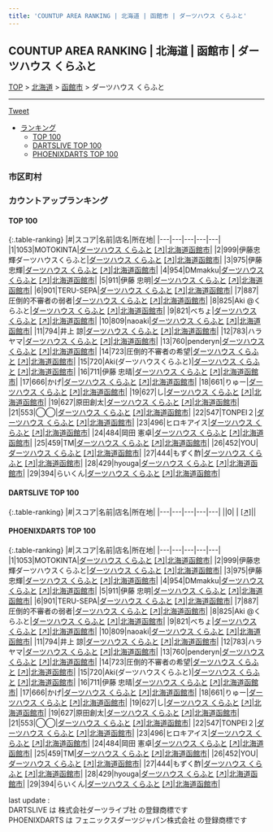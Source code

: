 ```yaml
---
title: 'COUNTUP AREA RANKING | 北海道 | 函館市 | ダーツハウス くらふと'
---
```

## COUNTUP AREA RANKING | 北海道 | 函館市 | ダーツハウス くらふと

[TOP](/darts/rank/) > [北海道](/darts/rank/北海道/) > [函館市](/darts/rank/北海道/函館市/) > ダーツハウス くらふと

___

<a href="https://twitter.com/share?ref_src=twsrc%5Etfw" data-text="COUNTUP AREA RANKING | 北海道函館市ダーツハウス くらふと" class="twitter-share-button" data-hashtags="DARTSLIVE,PHOENIXDARTS,darts,ダーツ" data-show-count="false">Tweet</a>

* [ランキング](#カウントアップランキング)
    * [TOP 100](#top-100)
    * [DARTSLIVE TOP 100](#dartslive-top-100)
    * [PHOENIXDARTS TOP 100](#phoenixdarts-top-100)

### 市区町村

<ul>

</ul>

### カウントアップランキング

#### TOP 100



{:.table-ranking}
|#|スコア|名前|店名|所在地|
|---|---|---|---|---|
|1|1053|<span class="rank-name-pd">MOTOKINTA</span>|<a href="/darts/rank/shops/91452.html">ダーツハウス くらふと</a> <a href="https://vs.phoenixdarts.com/jp/shop/shopDetailInfo/s_91452?s_seq=91452">[↗]</a>|<a href="/darts/rank/北海道/函館市">北海道函館市</a>|
|2|999|<span class="rank-name-pd">伊藤忠輝ダーツハウスくらふと</span>|<a href="/darts/rank/shops/91452.html">ダーツハウス くらふと</a> <a href="https://vs.phoenixdarts.com/jp/shop/shopDetailInfo/s_91452?s_seq=91452">[↗]</a>|<a href="/darts/rank/北海道/函館市">北海道函館市</a>|
|3|975|<span class="rank-name-pd"><span class="pro-icon-pd"></span>伊藤 忠輝</span>|<a href="/darts/rank/shops/91452.html">ダーツハウス くらふと</a> <a href="https://vs.phoenixdarts.com/jp/shop/shopDetailInfo/s_91452?s_seq=91452">[↗]</a>|<a href="/darts/rank/北海道/函館市">北海道函館市</a>|
|4|954|<span class="rank-name-pd">DMmakku</span>|<a href="/darts/rank/shops/91452.html">ダーツハウス くらふと</a> <a href="https://vs.phoenixdarts.com/jp/shop/shopDetailInfo/s_91452?s_seq=91452">[↗]</a>|<a href="/darts/rank/北海道/函館市">北海道函館市</a>|
|5|911|<span class="rank-name-pd"><span class="pro-icon-pd"></span>伊藤 忠明</span>|<a href="/darts/rank/shops/91452.html">ダーツハウス くらふと</a> <a href="https://vs.phoenixdarts.com/jp/shop/shopDetailInfo/s_91452?s_seq=91452">[↗]</a>|<a href="/darts/rank/北海道/函館市">北海道函館市</a>|
|6|901|<span class="rank-name-pd">TERU-SEPA</span>|<a href="/darts/rank/shops/91452.html">ダーツハウス くらふと</a> <a href="https://vs.phoenixdarts.com/jp/shop/shopDetailInfo/s_91452?s_seq=91452">[↗]</a>|<a href="/darts/rank/北海道/函館市">北海道函館市</a>|
|7|887|<span class="rank-name-pd">圧倒的不審者の弱者</span>|<a href="/darts/rank/shops/91452.html">ダーツハウス くらふと</a> <a href="https://vs.phoenixdarts.com/jp/shop/shopDetailInfo/s_91452?s_seq=91452">[↗]</a>|<a href="/darts/rank/北海道/函館市">北海道函館市</a>|
|8|825|<span class="rank-name-pd">Aki @くらふと</span>|<a href="/darts/rank/shops/91452.html">ダーツハウス くらふと</a> <a href="https://vs.phoenixdarts.com/jp/shop/shopDetailInfo/s_91452?s_seq=91452">[↗]</a>|<a href="/darts/rank/北海道/函館市">北海道函館市</a>|
|9|821|<span class="rank-name-pd">べちょ</span>|<a href="/darts/rank/shops/91452.html">ダーツハウス くらふと</a> <a href="https://vs.phoenixdarts.com/jp/shop/shopDetailInfo/s_91452?s_seq=91452">[↗]</a>|<a href="/darts/rank/北海道/函館市">北海道函館市</a>|
|10|809|<span class="rank-name-pd">naoaki</span>|<a href="/darts/rank/shops/91452.html">ダーツハウス くらふと</a> <a href="https://vs.phoenixdarts.com/jp/shop/shopDetailInfo/s_91452?s_seq=91452">[↗]</a>|<a href="/darts/rank/北海道/函館市">北海道函館市</a>|
|11|794|<span class="rank-name-pd"><span class="pro-icon-pd"></span>井上 諒</span>|<a href="/darts/rank/shops/91452.html">ダーツハウス くらふと</a> <a href="https://vs.phoenixdarts.com/jp/shop/shopDetailInfo/s_91452?s_seq=91452">[↗]</a>|<a href="/darts/rank/北海道/函館市">北海道函館市</a>|
|12|783|<span class="rank-name-pd">ハラヤマ</span>|<a href="/darts/rank/shops/91452.html">ダーツハウス くらふと</a> <a href="https://vs.phoenixdarts.com/jp/shop/shopDetailInfo/s_91452?s_seq=91452">[↗]</a>|<a href="/darts/rank/北海道/函館市">北海道函館市</a>|
|13|760|<span class="rank-name-pd">penderyn</span>|<a href="/darts/rank/shops/91452.html">ダーツハウス くらふと</a> <a href="https://vs.phoenixdarts.com/jp/shop/shopDetailInfo/s_91452?s_seq=91452">[↗]</a>|<a href="/darts/rank/北海道/函館市">北海道函館市</a>|
|14|723|<span class="rank-name-pd">圧倒的不審者の希望</span>|<a href="/darts/rank/shops/91452.html">ダーツハウス くらふと</a> <a href="https://vs.phoenixdarts.com/jp/shop/shopDetailInfo/s_91452?s_seq=91452">[↗]</a>|<a href="/darts/rank/北海道/函館市">北海道函館市</a>|
|15|720|<span class="rank-name-pd">Aki(ダーツハウスくらふと)</span>|<a href="/darts/rank/shops/91452.html">ダーツハウス くらふと</a> <a href="https://vs.phoenixdarts.com/jp/shop/shopDetailInfo/s_91452?s_seq=91452">[↗]</a>|<a href="/darts/rank/北海道/函館市">北海道函館市</a>|
|16|711|<span class="rank-name-pd"><span class="pro-icon-pd"></span>伊藤 忠晴</span>|<a href="/darts/rank/shops/91452.html">ダーツハウス くらふと</a> <a href="https://vs.phoenixdarts.com/jp/shop/shopDetailInfo/s_91452?s_seq=91452">[↗]</a>|<a href="/darts/rank/北海道/函館市">北海道函館市</a>|
|17|666|<span class="rank-name-pd">かげ</span>|<a href="/darts/rank/shops/91452.html">ダーツハウス くらふと</a> <a href="https://vs.phoenixdarts.com/jp/shop/shopDetailInfo/s_91452?s_seq=91452">[↗]</a>|<a href="/darts/rank/北海道/函館市">北海道函館市</a>|
|18|661|<span class="rank-name-pd">りゅー</span>|<a href="/darts/rank/shops/91452.html">ダーツハウス くらふと</a> <a href="https://vs.phoenixdarts.com/jp/shop/shopDetailInfo/s_91452?s_seq=91452">[↗]</a>|<a href="/darts/rank/北海道/函館市">北海道函館市</a>|
|19|627|<span class="rank-name-pd">し</span>|<a href="/darts/rank/shops/91452.html">ダーツハウス くらふと</a> <a href="https://vs.phoenixdarts.com/jp/shop/shopDetailInfo/s_91452?s_seq=91452">[↗]</a>|<a href="/darts/rank/北海道/函館市">北海道函館市</a>|
|19|627|<span class="rank-name-pd">原田創太</span>|<a href="/darts/rank/shops/91452.html">ダーツハウス くらふと</a> <a href="https://vs.phoenixdarts.com/jp/shop/shopDetailInfo/s_91452?s_seq=91452">[↗]</a>|<a href="/darts/rank/北海道/函館市">北海道函館市</a>|
|21|553|<span class="rank-name-pd">◯◯</span>|<a href="/darts/rank/shops/91452.html">ダーツハウス くらふと</a> <a href="https://vs.phoenixdarts.com/jp/shop/shopDetailInfo/s_91452?s_seq=91452">[↗]</a>|<a href="/darts/rank/北海道/函館市">北海道函館市</a>|
|22|547|<span class="rank-name-pd">TONPEI２</span>|<a href="/darts/rank/shops/91452.html">ダーツハウス くらふと</a> <a href="https://vs.phoenixdarts.com/jp/shop/shopDetailInfo/s_91452?s_seq=91452">[↗]</a>|<a href="/darts/rank/北海道/函館市">北海道函館市</a>|
|23|496|<span class="rank-name-pd">ヒロキアイス</span>|<a href="/darts/rank/shops/91452.html">ダーツハウス くらふと</a> <a href="https://vs.phoenixdarts.com/jp/shop/shopDetailInfo/s_91452?s_seq=91452">[↗]</a>|<a href="/darts/rank/北海道/函館市">北海道函館市</a>|
|24|484|<span class="rank-name-pd"><span class="pro-icon-pd"></span>岡田 憲卓</span>|<a href="/darts/rank/shops/91452.html">ダーツハウス くらふと</a> <a href="https://vs.phoenixdarts.com/jp/shop/shopDetailInfo/s_91452?s_seq=91452">[↗]</a>|<a href="/darts/rank/北海道/函館市">北海道函館市</a>|
|25|459|<span class="rank-name-pd">TM</span>|<a href="/darts/rank/shops/91452.html">ダーツハウス くらふと</a> <a href="https://vs.phoenixdarts.com/jp/shop/shopDetailInfo/s_91452?s_seq=91452">[↗]</a>|<a href="/darts/rank/北海道/函館市">北海道函館市</a>|
|26|452|<span class="rank-name-pd">YOU</span>|<a href="/darts/rank/shops/91452.html">ダーツハウス くらふと</a> <a href="https://vs.phoenixdarts.com/jp/shop/shopDetailInfo/s_91452?s_seq=91452">[↗]</a>|<a href="/darts/rank/北海道/函館市">北海道函館市</a>|
|27|444|<span class="rank-name-pd">もずく酢</span>|<a href="/darts/rank/shops/91452.html">ダーツハウス くらふと</a> <a href="https://vs.phoenixdarts.com/jp/shop/shopDetailInfo/s_91452?s_seq=91452">[↗]</a>|<a href="/darts/rank/北海道/函館市">北海道函館市</a>|
|28|429|<span class="rank-name-pd">hyouga</span>|<a href="/darts/rank/shops/91452.html">ダーツハウス くらふと</a> <a href="https://vs.phoenixdarts.com/jp/shop/shopDetailInfo/s_91452?s_seq=91452">[↗]</a>|<a href="/darts/rank/北海道/函館市">北海道函館市</a>|
|29|394|<span class="rank-name-pd">らいくん</span>|<a href="/darts/rank/shops/91452.html">ダーツハウス くらふと</a> <a href="https://vs.phoenixdarts.com/jp/shop/shopDetailInfo/s_91452?s_seq=91452">[↗]</a>|<a href="/darts/rank/北海道/函館市">北海道函館市</a>|


#### DARTSLIVE TOP 100



{:.table-ranking}
|#|スコア|名前|店名|所在地|
|---|---|---|---|---|
||0|<span class="rank-name-dl"> </span>|<a href="/darts/rank/shops/.html"></a> <a href="">[↗]</a>|<a href="/darts/rank//"></a>|


#### PHOENIXDARTS TOP 100



{:.table-ranking}
|#|スコア|名前|店名|所在地|
|---|---|---|---|---|
|1|1053|<span class="rank-name-pd">MOTOKINTA</span>|<a href="/darts/rank/shops/91452.html">ダーツハウス くらふと</a> <a href="https://vs.phoenixdarts.com/jp/shop/shopDetailInfo/s_91452?s_seq=91452">[↗]</a>|<a href="/darts/rank/北海道/函館市">北海道函館市</a>|
|2|999|<span class="rank-name-pd">伊藤忠輝ダーツハウスくらふと</span>|<a href="/darts/rank/shops/91452.html">ダーツハウス くらふと</a> <a href="https://vs.phoenixdarts.com/jp/shop/shopDetailInfo/s_91452?s_seq=91452">[↗]</a>|<a href="/darts/rank/北海道/函館市">北海道函館市</a>|
|3|975|<span class="rank-name-pd"><span class="pro-icon-pd"></span>伊藤 忠輝</span>|<a href="/darts/rank/shops/91452.html">ダーツハウス くらふと</a> <a href="https://vs.phoenixdarts.com/jp/shop/shopDetailInfo/s_91452?s_seq=91452">[↗]</a>|<a href="/darts/rank/北海道/函館市">北海道函館市</a>|
|4|954|<span class="rank-name-pd">DMmakku</span>|<a href="/darts/rank/shops/91452.html">ダーツハウス くらふと</a> <a href="https://vs.phoenixdarts.com/jp/shop/shopDetailInfo/s_91452?s_seq=91452">[↗]</a>|<a href="/darts/rank/北海道/函館市">北海道函館市</a>|
|5|911|<span class="rank-name-pd"><span class="pro-icon-pd"></span>伊藤 忠明</span>|<a href="/darts/rank/shops/91452.html">ダーツハウス くらふと</a> <a href="https://vs.phoenixdarts.com/jp/shop/shopDetailInfo/s_91452?s_seq=91452">[↗]</a>|<a href="/darts/rank/北海道/函館市">北海道函館市</a>|
|6|901|<span class="rank-name-pd">TERU-SEPA</span>|<a href="/darts/rank/shops/91452.html">ダーツハウス くらふと</a> <a href="https://vs.phoenixdarts.com/jp/shop/shopDetailInfo/s_91452?s_seq=91452">[↗]</a>|<a href="/darts/rank/北海道/函館市">北海道函館市</a>|
|7|887|<span class="rank-name-pd">圧倒的不審者の弱者</span>|<a href="/darts/rank/shops/91452.html">ダーツハウス くらふと</a> <a href="https://vs.phoenixdarts.com/jp/shop/shopDetailInfo/s_91452?s_seq=91452">[↗]</a>|<a href="/darts/rank/北海道/函館市">北海道函館市</a>|
|8|825|<span class="rank-name-pd">Aki @くらふと</span>|<a href="/darts/rank/shops/91452.html">ダーツハウス くらふと</a> <a href="https://vs.phoenixdarts.com/jp/shop/shopDetailInfo/s_91452?s_seq=91452">[↗]</a>|<a href="/darts/rank/北海道/函館市">北海道函館市</a>|
|9|821|<span class="rank-name-pd">べちょ</span>|<a href="/darts/rank/shops/91452.html">ダーツハウス くらふと</a> <a href="https://vs.phoenixdarts.com/jp/shop/shopDetailInfo/s_91452?s_seq=91452">[↗]</a>|<a href="/darts/rank/北海道/函館市">北海道函館市</a>|
|10|809|<span class="rank-name-pd">naoaki</span>|<a href="/darts/rank/shops/91452.html">ダーツハウス くらふと</a> <a href="https://vs.phoenixdarts.com/jp/shop/shopDetailInfo/s_91452?s_seq=91452">[↗]</a>|<a href="/darts/rank/北海道/函館市">北海道函館市</a>|
|11|794|<span class="rank-name-pd"><span class="pro-icon-pd"></span>井上 諒</span>|<a href="/darts/rank/shops/91452.html">ダーツハウス くらふと</a> <a href="https://vs.phoenixdarts.com/jp/shop/shopDetailInfo/s_91452?s_seq=91452">[↗]</a>|<a href="/darts/rank/北海道/函館市">北海道函館市</a>|
|12|783|<span class="rank-name-pd">ハラヤマ</span>|<a href="/darts/rank/shops/91452.html">ダーツハウス くらふと</a> <a href="https://vs.phoenixdarts.com/jp/shop/shopDetailInfo/s_91452?s_seq=91452">[↗]</a>|<a href="/darts/rank/北海道/函館市">北海道函館市</a>|
|13|760|<span class="rank-name-pd">penderyn</span>|<a href="/darts/rank/shops/91452.html">ダーツハウス くらふと</a> <a href="https://vs.phoenixdarts.com/jp/shop/shopDetailInfo/s_91452?s_seq=91452">[↗]</a>|<a href="/darts/rank/北海道/函館市">北海道函館市</a>|
|14|723|<span class="rank-name-pd">圧倒的不審者の希望</span>|<a href="/darts/rank/shops/91452.html">ダーツハウス くらふと</a> <a href="https://vs.phoenixdarts.com/jp/shop/shopDetailInfo/s_91452?s_seq=91452">[↗]</a>|<a href="/darts/rank/北海道/函館市">北海道函館市</a>|
|15|720|<span class="rank-name-pd">Aki(ダーツハウスくらふと)</span>|<a href="/darts/rank/shops/91452.html">ダーツハウス くらふと</a> <a href="https://vs.phoenixdarts.com/jp/shop/shopDetailInfo/s_91452?s_seq=91452">[↗]</a>|<a href="/darts/rank/北海道/函館市">北海道函館市</a>|
|16|711|<span class="rank-name-pd"><span class="pro-icon-pd"></span>伊藤 忠晴</span>|<a href="/darts/rank/shops/91452.html">ダーツハウス くらふと</a> <a href="https://vs.phoenixdarts.com/jp/shop/shopDetailInfo/s_91452?s_seq=91452">[↗]</a>|<a href="/darts/rank/北海道/函館市">北海道函館市</a>|
|17|666|<span class="rank-name-pd">かげ</span>|<a href="/darts/rank/shops/91452.html">ダーツハウス くらふと</a> <a href="https://vs.phoenixdarts.com/jp/shop/shopDetailInfo/s_91452?s_seq=91452">[↗]</a>|<a href="/darts/rank/北海道/函館市">北海道函館市</a>|
|18|661|<span class="rank-name-pd">りゅー</span>|<a href="/darts/rank/shops/91452.html">ダーツハウス くらふと</a> <a href="https://vs.phoenixdarts.com/jp/shop/shopDetailInfo/s_91452?s_seq=91452">[↗]</a>|<a href="/darts/rank/北海道/函館市">北海道函館市</a>|
|19|627|<span class="rank-name-pd">し</span>|<a href="/darts/rank/shops/91452.html">ダーツハウス くらふと</a> <a href="https://vs.phoenixdarts.com/jp/shop/shopDetailInfo/s_91452?s_seq=91452">[↗]</a>|<a href="/darts/rank/北海道/函館市">北海道函館市</a>|
|19|627|<span class="rank-name-pd">原田創太</span>|<a href="/darts/rank/shops/91452.html">ダーツハウス くらふと</a> <a href="https://vs.phoenixdarts.com/jp/shop/shopDetailInfo/s_91452?s_seq=91452">[↗]</a>|<a href="/darts/rank/北海道/函館市">北海道函館市</a>|
|21|553|<span class="rank-name-pd">◯◯</span>|<a href="/darts/rank/shops/91452.html">ダーツハウス くらふと</a> <a href="https://vs.phoenixdarts.com/jp/shop/shopDetailInfo/s_91452?s_seq=91452">[↗]</a>|<a href="/darts/rank/北海道/函館市">北海道函館市</a>|
|22|547|<span class="rank-name-pd">TONPEI２</span>|<a href="/darts/rank/shops/91452.html">ダーツハウス くらふと</a> <a href="https://vs.phoenixdarts.com/jp/shop/shopDetailInfo/s_91452?s_seq=91452">[↗]</a>|<a href="/darts/rank/北海道/函館市">北海道函館市</a>|
|23|496|<span class="rank-name-pd">ヒロキアイス</span>|<a href="/darts/rank/shops/91452.html">ダーツハウス くらふと</a> <a href="https://vs.phoenixdarts.com/jp/shop/shopDetailInfo/s_91452?s_seq=91452">[↗]</a>|<a href="/darts/rank/北海道/函館市">北海道函館市</a>|
|24|484|<span class="rank-name-pd"><span class="pro-icon-pd"></span>岡田 憲卓</span>|<a href="/darts/rank/shops/91452.html">ダーツハウス くらふと</a> <a href="https://vs.phoenixdarts.com/jp/shop/shopDetailInfo/s_91452?s_seq=91452">[↗]</a>|<a href="/darts/rank/北海道/函館市">北海道函館市</a>|
|25|459|<span class="rank-name-pd">TM</span>|<a href="/darts/rank/shops/91452.html">ダーツハウス くらふと</a> <a href="https://vs.phoenixdarts.com/jp/shop/shopDetailInfo/s_91452?s_seq=91452">[↗]</a>|<a href="/darts/rank/北海道/函館市">北海道函館市</a>|
|26|452|<span class="rank-name-pd">YOU</span>|<a href="/darts/rank/shops/91452.html">ダーツハウス くらふと</a> <a href="https://vs.phoenixdarts.com/jp/shop/shopDetailInfo/s_91452?s_seq=91452">[↗]</a>|<a href="/darts/rank/北海道/函館市">北海道函館市</a>|
|27|444|<span class="rank-name-pd">もずく酢</span>|<a href="/darts/rank/shops/91452.html">ダーツハウス くらふと</a> <a href="https://vs.phoenixdarts.com/jp/shop/shopDetailInfo/s_91452?s_seq=91452">[↗]</a>|<a href="/darts/rank/北海道/函館市">北海道函館市</a>|
|28|429|<span class="rank-name-pd">hyouga</span>|<a href="/darts/rank/shops/91452.html">ダーツハウス くらふと</a> <a href="https://vs.phoenixdarts.com/jp/shop/shopDetailInfo/s_91452?s_seq=91452">[↗]</a>|<a href="/darts/rank/北海道/函館市">北海道函館市</a>|
|29|394|<span class="rank-name-pd">らいくん</span>|<a href="/darts/rank/shops/91452.html">ダーツハウス くらふと</a> <a href="https://vs.phoenixdarts.com/jp/shop/shopDetailInfo/s_91452?s_seq=91452">[↗]</a>|<a href="/darts/rank/北海道/函館市">北海道函館市</a>|


<div class="footer border-top border-gray-light mt-5 pt-3 text-right text-gray">
    last update : <span style="font-weight: italic" id="foot_last_modified"></span><br />
    DARTSLIVE は 株式会社ダーツライブ社 の登録商標です<br />
    PHOENIXDARTS は フェニックスダーツジャパン株式会社 の登録商標です<br />
</div>

<script src="https://cdnjs.cloudflare.com/ajax/libs/jquery.tablesorter/2.31.3/js/jquery.tablesorter.min.js" integrity="sha512-qzgd5cYSZcosqpzpn7zF2ZId8f/8CHmFKZ8j7mU4OUXTNRd5g+ZHBPsgKEwoqxCtdQvExE5LprwwPAgoicguNg==" crossorigin="anonymous" referrerpolicy="no-referrer"></script>
<link rel="stylesheet" href="https://cdnjs.cloudflare.com/ajax/libs/jquery.tablesorter/2.31.3/css/theme.default.min.css" integrity="sha512-wghhOJkjQX0Lh3NSWvNKeZ0ZpNn+SPVXX1Qyc9OCaogADktxrBiBdKGDoqVUOyhStvMBmJQ8ZdMHiR3wuEq8+w==" crossorigin="anonymous" referrerpolicy="no-referrer" />
<script>
$(function() {
    $(".table-ranking").tablesorter({sortList:[[0, 0]]});
    $("#foot_last_modified").text(formatDate(new Date(document.lastModified), 'yyyy-MM-dd HH:mm:ss'));
});
</script>

<script async src="https://platform.twitter.com/widgets.js" charset="utf-8"></script>